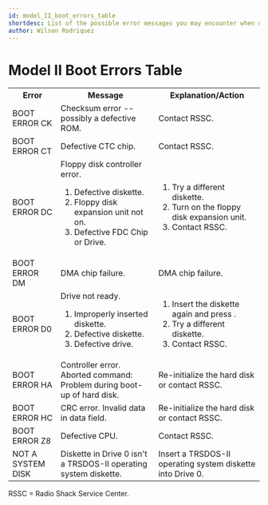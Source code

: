 ```yaml
---
id: model_II_boot_errors_table
shortdesc: List of the possible error messages you may encounter when using the [model_number] upon boot-up.
author: Wilson Rodriquez
---
```


# Model II Boot Errors Table

<table>
 <tr>
  <th>Error</th>
  <th>Message</th>
  <th>Explanation/Action</th>
 </tr>
 <tr>
  <td>BOOT ERROR CK</td>
  <td>Checksum error -- possibly a defective ROM.</td>
  <td>Contact RSSC.</td>
 </tr>
 <tr>
  <td>BOOT ERROR CT</td>
  <td>Defective CTC chip.</td>
  <td>Contact RSSC.</td>
 </tr>
 <tr>
  <td>BOOT ERROR DC</td>
  <td>Floppy disk controller error.<ol><li>Defective diskette.</li><li>Floppy disk expansion unit not on.</li><li>Defective FDC Chip or Drive.</li></ol></td>
  <td><ol><li>Try a different diskette.</li><li>Turn on the floppy disk expansion unit.</li><li>Contact RSSC.</li></ol></td>
 </tr>
 <tr>
  <td>BOOT ERROR DM</td>
  <td>DMA chip failure.</td>
  <td>DMA chip failure.</td>
 </tr>
 <tr>
  <td>BOOT ERROR D0 </td>
  <td>Drive not ready.<ol><li>Improperly inserted diskette.</li><li>Defective diskette.</li><li>Defective drive.</li></ol></td>
  <td><ol><li>Insert the diskette again and press .</li><li>Try a different diskette.</li><li>Contact RSSC.</li></ol></td>
 </tr>
 <tr>
  <td>BOOT ERROR HA </td>
  <td>Controller error. Aborted command: Problem during boot-up of hard disk.</td>
  <td>Re-initialize the hard disk or contact RSSC.</td>
 </tr>
 <tr>
  <td>BOOT ERROR HC</td>
  <td>CRC error. Invalid data in data field.</td>
  <td>Re-initialize the hard disk or contact RSSC.</td>
 </tr>
 <tr>
  <td>BOOT ERROR Z8</td>
  <td>Defective CPU.</td>
  <td>Contact RSSC.</td>
 </tr>
 <tr>
  <td>NOT A SYSTEM DISK</td>
  <td>Diskette in Drive 0 isn't a TRSDOS-II operating system diskette.</td>
  <td>Insert a TRSDOS-II operating system diskette into Drive 0.</td>
 </tr>
<!-- Note that there are more error messages, but this should be enough for demo purposes -->
</table>

RSSC = Radio Shack Service Center.